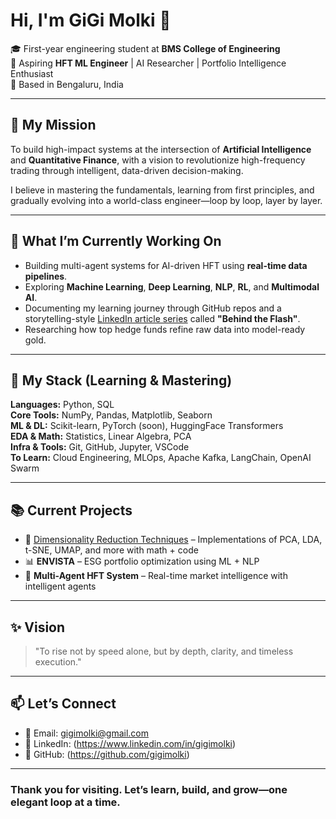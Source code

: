 # Hi, I'm GiGi Molki  👋

🎓 First-year engineering student at **BMS College of Engineering**  
🎯 Aspiring **HFT ML Engineer** | AI Researcher | Portfolio Intelligence Enthusiast  
📍 Based in Bengaluru, India

---

## 🌌 My Mission

To build high-impact systems at the intersection of **Artificial Intelligence** and **Quantitative Finance**, with a vision to revolutionize high-frequency trading through intelligent, data-driven decision-making.

I believe in mastering the fundamentals, learning from first principles, and gradually evolving into a world-class engineer—loop by loop, layer by layer.

---

## 🧠 What I’m Currently Working On

- Building multi-agent systems for AI-driven HFT using **real-time data pipelines**.
- Exploring **Machine Learning**, **Deep Learning**, **NLP**, **RL**, and **Multimodal AI**.
- Documenting my learning journey through GitHub repos and a storytelling-style [LinkedIn article series](#) called **"Behind the Flash"**.
- Researching how top hedge funds refine raw data into model-ready gold.

---

## 🔧 My Stack (Learning & Mastering)

**Languages:** Python, SQL  
**Core Tools:** NumPy, Pandas, Matplotlib, Seaborn  
**ML & DL:** Scikit-learn, PyTorch (soon), HuggingFace Transformers  
**EDA & Math:** Statistics, Linear Algebra, PCA  
**Infra & Tools:** Git, GitHub, Jupyter, VSCode  
**To Learn:** Cloud Engineering, MLOps, Apache Kafka, LangChain, OpenAI Swarm

---

## 📚 Current Projects

- 🔬 [Dimensionality Reduction Techniques](https://github.com/your-profile/dimensionality-reduction-techniques) – Implementations of PCA, LDA, t-SNE, UMAP, and more with math + code  
- 📊 **ENVISTA** – ESG portfolio optimization using ML + NLP  
- 🧠 **Multi-Agent HFT System** – Real-time market intelligence with intelligent agents

---

## ✨ Vision

> "To rise not by speed alone, but by depth, clarity, and timeless execution."

---

## 📫 Let’s Connect

- 📩 Email: gigimolki@gmail.com  
- 💼 LinkedIn: (https://www.linkedin.com/in/gigimolki)  
- 🧠 GitHub: (https://github.com/gigimolki)

---

### Thank you for visiting. Let’s learn, build, and grow—one elegant loop at a time.
